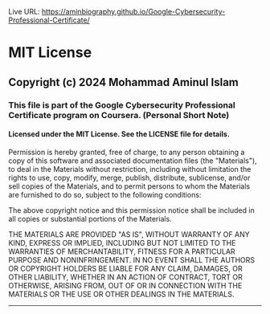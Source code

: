 Live URL: https://aminbiography.github.io/Google-Cybersecurity-Professional-Certificate/

  
  
<h1>MIT License</h1>
 
<h2>Copyright (c) 2024 Mohammad Aminul Islam</h2>

<h3>This file is part of the Google Cybersecurity Professional Certificate program on Coursera. (Personal Short Note)</h3>
<h4>Licensed under the MIT License. See the LICENSE file for details.</h4>

<p>Permission is hereby granted, free of charge, to any person obtaining a copy of this software and associated documentation files (the "Materials"), to deal in the Materials without restriction, including without limitation the rights to use, copy, modify, merge, publish, distribute, sublicense, and/or sell copies of the Materials, and to permit persons to whom the Materials are furnished to do so, subject to the following conditions:</p>
<p>The above copyright notice and this permission notice shall be included in all copies or substantial portions of the Materials.</p>

<p>THE MATERIALS ARE PROVIDED "AS IS", WITHOUT WARRANTY OF ANY KIND, EXPRESS OR IMPLIED, INCLUDING BUT NOT LIMITED TO THE WARRANTIES OF MERCHANTABILITY, FITNESS FOR A PARTICULAR PURPOSE AND NONINFRINGEMENT. IN NO EVENT SHALL THE AUTHORS OR COPYRIGHT HOLDERS BE LIABLE FOR ANY CLAIM, DAMAGES, OR OTHER LIABILITY, WHETHER IN AN ACTION OF CONTRACT, TORT OR OTHERWISE, ARISING FROM, OUT OF OR IN CONNECTION WITH THE MATERIALS OR THE USE OR OTHER DEALINGS IN THE MATERIALS.</p>

--------------------------------------------------------------------------------------------------------------------



